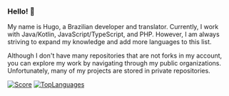 ### Hello! 👋

My name is Hugo, a Brazilian developer and translator. Currently, I work with Java/Kotlin, JavaScript/TypeScript, and PHP. However, I am always striving to expand my knowledge and add more languages to this list.

Although I don't have many repositories that are not forks in my account, you can explore my work by navigating through my public organizations. Unfortunately, many of my projects are stored in private repositories.

[![Score](https://github-readme-stats.vercel.app/api?username=lobometalurgico&show_icons=true&theme=radical)](https://github.com/LoboMetalurgico)
[![TopLanguages](https://github-readme-stats.vercel.app/api/top-langs/?username=lobometalurgico&show_icons=true&theme=radical&layout=compact)](https://github.com/LoboMetalurgico)
<!--
**LoboMetalurgico/LoboMetalurgico** is a ✨ _special_ ✨ repository because its `README.md` (this file) appears on your GitHub profile.

Here are some ideas to get you started:

- 🔭 I’m currently working on ...
- 🌱 I’m currently learning ...
- 👯 I’m looking to collaborate on ...
- 🤔 I’m looking for help with ...
- 💬 Ask me about ...
- 📫 How to reach me: ...
- 😄 Pronouns: ...
- ⚡ Fun fact: ...
-->
